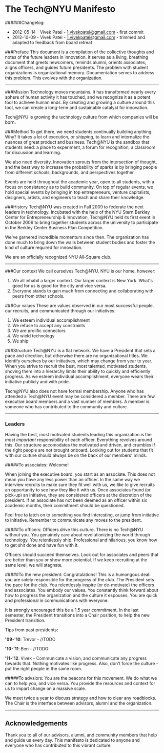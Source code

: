 The Tech@NYU Manifesto
======================

######Changelog: 

- 2012-05-14 - Vivek Patel - <1.vivekpatel@gmail.com> - first commit
- 2012-10-09 - Vivek Patel - <1.vivekpatel@gmail.com> - trimmed and adapted to feedback from board retreat


###Preface
This document is a compilation of the collective thoughts and notes of the future leaders in innovation. It serves as a living, breathing document that greets newcomers, reminds alumni, orients associates, aligns officers, and guides future presidents. The problem with student organizations is organizational memory. Documentation serves to address this problem. This evolves with the organization.

---

###Mission
Technology moves mountains. It has transformed nearly every sphere of human activity it has touched, and we recognize it as a potent tool to achieve human ends. By creating and growing a culture around this tool, we can create a long-term and sustainable catalyst for innovation.

Tech@NYU is growing the technology culture from which companies will be born.


###Method
To get there, we need students continually building anything. Why? It takes a lot of execution, or *shipping*, to learn and internalize the nuances of great product and business.  Tech@NYU is the sandbox that students need: a place to experiment, a forum for recognition, a classroom for discussion and learning.

We also need diversity. Innovation sprouts from the intersection of thought, and the best way to increase the probability of sparks is by bringing people from different schools, backgrounds, and perspectives together.

Events are held throughout the academic year, open to all students, with a focus on consistency as to build community. On top of regular events, we hold special events by bringing in top entrepreneurs, venture capitalists, designers, artists, and engineers to teach and share their knowledge.


###History
Tech@NYU was created in Fall 2009 to federate the next leaders in technology. Incubated with the help of the NYU Stern Berkley Center for Entrepreneurship & Innovation, Tech@NYU held its first event in October 2009 to bring together students across the university to participate in the Berkley Center Business Plan Competition.

We've garnered incredible momentum since then. The organization has done much to bring down the walls between student bodies and foster the kind of culture required for innovation.

We are an officially recognized NYU All-Square club.

---

###Our context
We call ourselves Tech@NYU. NYU is our home, however:

1. We all inhabit a larger context. Our larger context is New York. What's good for us is good for the city and vice versa.
2. Everyone stands to gain much from connecting and collaborating with peers from other schools.


###Our values
These are values observed in our most successful people, our recruits, and communicated through our initiatives:

1. We esteem individual accomplishment
2. We refuse to accept any constraints
3. We are prolific connectors
4. We wield technology
5. We ship


###Structure
Tech@NYU is a flat network. We have a President that sets a pace and direction, but otherwise there are no organizational titles. We identify ourselves by our initiatives, which may change from year to year. When you strive to recruit the best, most talented, motivated students, shoving them into a hierarchy limits their ability to quickly and efficiently progress. As we esteem individual accomplishment, everyone wears their initiative publicly and with pride.

Tech@NYU also does not have formal membership. Anyone who has attended a Tech@NYU event may be considered a member. There are few executive board members and a vast number of members. A member is someone who has contributed to the community and culture.


---

### Leaders
Having the best, most motivated students leading this organization is the _most important_ responsibility of each officer. Everything revolves around this. Our structure accomodates the motivated and driven, and crumbles if the right people are not brought onboard. Looking out for students that fit with our culture should always be on the back of our members' minds.


#####To associates:
Welcome!

When joining the executive board, you start as an associate. This does not mean you have any less power than an officer. In the same way we interview recruits to make sure they fit well with us, we like to give recruits an opportunity to see how they like it with us. Once associates found (or pick-up) an initiative, they are considered officers at the discretion of the president. If an associate has not been deemed as an officer within six academic months, their commitment should be questioned. 

Feel free to latch on to something you find interesting, or jump from initiative to initiative. Remember to communicate any moves to the president.

#####To officers:
Officers drive this culture. There is no Tech@NYU without you. You genuinely care about revolutionizing the world through technology. You relentlessly ship. Professional and hilarious, you know how to get shit done and have fun with it.

Officers should succeed themselves. Look out for associates and peers that are better than you or show more potential. If we keep recruiting at the same level, we will stagnate.


#####To the new president:
Congratulations! This is a humongous deal: you are solely responsible for the progress of the club. The President sets the pace for the club. You relentlessly inspire (or de-motivate) the officers and associates. You embody our values. You constantly think forward about how to progress the organization and the culture it espouses. You are quick and professional in communications with everyone.

It is strongly encouraged this be a 1.5 year commitment. In the last semester, the President transitions into a Chair position, to help the new President transition.

Tips from past presidents:

**'09-'10**: Trevor - //TODO

**'10-'11**: Ben - //TODO

**'11-'12**: Vivek - Communicate a vision, and communicate any progress towards that. Nothing motivates like progress. Also, don't force the culture - put the right people in the same room.


#####To advsiors:
You are the beacons for this movement. We do what we can to help you, and vice versa. You provide the resources and context for us to impart change on a massive scale.

We meet twice a year to discuss strategy and how to clear any roadblocks. The Chair is the interface between advisors, alumni and the organization.



---

Acknowledgements
----------------
Thank you to all of our advisors, alumni, and community members that help and guide us every day. This manifesto is dedicated to anyone and everyone who has contributed to this vibrant culture.